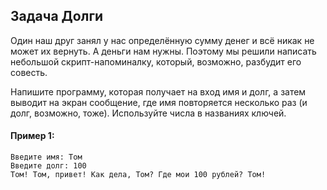 ## Задача Долги
Один наш друг занял у нас определённую сумму денег и всё никак не может их вернуть. 
А деньги нам нужны. 
Поэтому мы решили написать небольшой скрипт-напоминалку, который, возможно, разбудит его совесть.

Напишите программу, которая получает на вход имя и долг, а затем выводит на экран 
сообщение, где имя повторяется несколько раз (и долг, возможно, тоже). 
Используйте числа в названиях ключей.

#### Пример 1:
```
Введите имя: Том
Введите долг: 100
Том! Том, привет! Как дела, Том? Где мои 100 рублей? Том! 
```
